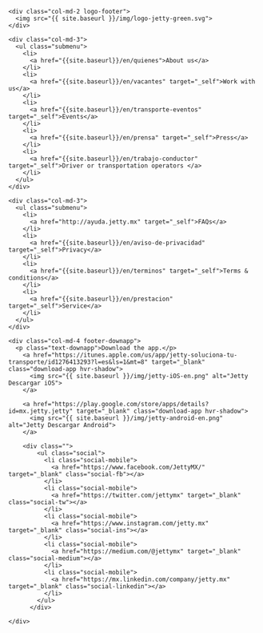 
<div class="container footer">

  <div class="row">

    <div class="col-md-2 logo-footer">
      <img src="{{ site.baseurl }}/img/logo-jetty-green.svg">
    </div>

    <div class="col-md-3">
      <ul class="submenu">
        <li>
          <a href="{{site.baseurl}}/en/quienes">About us</a>
        </li>
        <li>
          <a href="{{site.baseurl}}/en/vacantes" target="_self">Work with us</a>
        </li>
        <li>
          <a href="{{site.baseurl}}/en/transporte-eventos" target="_self">Events</a>
        </li>
        <li>
          <a href="{{site.baseurl}}/en/prensa" target="_self">Press</a>
        </li>
        <li>
          <a href="{{site.baseurl}}/en/trabajo-conductor" target="_self">Driver or transportation operators </a>
        </li>
      </ul>
    </div>

    <div class="col-md-3">
      <ul class="submenu">
        <li>
          <a href="http://ayuda.jetty.mx" target="_self">FAQs</a>
        </li>
        <li>
          <a href="{{site.baseurl}}/en/aviso-de-privacidad" target="_self">Privacy</a>
        </li>
        <li>
          <a href="{{site.baseurl}}/en/terminos" target="_self">Terms & conditions</a>
        </li>
        <li>
          <a href="{{site.baseurl}}/en/prestacion" target="_self">Service</a>
        </li>
      </ul>
    </div>

    <div class="col-md-4 footer-downapp">
      <p class="text-downapp">Download the app.</p>
        <a href="https://itunes.apple.com/us/app/jetty-soluciona-tu-transporte/id1276413293?l=es&ls=1&mt=8" target="_blank" class="download-app hvr-shadow">
          <img src="{{ site.baseurl }}/img/jetty-iOS-en.png" alt="Jetty Descargar iOS">
        </a>

        <a href="https://play.google.com/store/apps/details?id=mx.jetty.jetty" target="_blank" class="download-app hvr-shadow">
          <img src="{{ site.baseurl }}/img/jetty-android-en.png" alt="Jetty Descargar Android">
        </a>

        <div class="">
            <ul class="social">
              <li class="social-mobile">
                <a href="https://www.facebook.com/JettyMX/" target="_blank" class="social-fb"></a>
              </li>
              <li class="social-mobile">
                <a href="https://twitter.com/jettymx" target="_blank" class="social-tw"></a>
              </li>
              <li class="social-mobile">
                <a href="https://www.instagram.com/jetty.mx" target="_blank" class="social-ins"></a>
              </li>
              <li class="social-mobile">
                <a href="https://medium.com/@jettymx" target="_blank" class="social-medium"></a>
              </li>
              <li class="social-mobile">
                <a href="https://mx.linkedin.com/company/jetty.mx" target="_blank" class="social-linkedin"></a>
              </li>
            </ul>
          </div>

    </div>

  </div>

<!--   <div class="row">
    <div class="col-md-12">
      <ul class="social text-center">
        <li class="social-mobile">
          <a href="https://www.facebook.com/JettyMX/" target="_blank" class="social-fb"></a>
        </li>
        <li class="social-mobile">
          <a href="https://twitter.com/jettymx" target="_blank" class="social-tw"></a>
        </li>
        <li class="social-mobile">
          <a href="https://www.instagram.com/jetty.mx" target="_blank" class="social-ins"></a>
        </li>
        <li class="social-mobile">
          <a href="https://medium.com/@jettymx" target="_blank" class="social-medium"></a>
        </li>
      </ul>
    </div>
  </div> -->

</div>